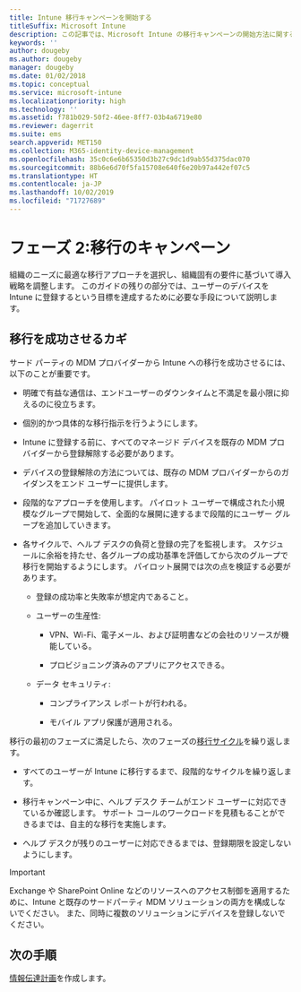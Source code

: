 ```yaml
---
title: Intune 移行キャンペーンを開始する
titleSuffix: Microsoft Intune
description: この記事では、Microsoft Intune の移行キャンペーンの開始方法に関するガイダンスを提供します。
keywords: ''
author: dougeby
ms.author: dougeby
manager: dougeby
ms.date: 01/02/2018
ms.topic: conceptual
ms.service: microsoft-intune
ms.localizationpriority: high
ms.technology: ''
ms.assetid: f781b029-50f2-46ee-8ff7-03b4a6719e80
ms.reviewer: dagerrit
ms.suite: ems
search.appverid: MET150
ms.collection: M365-identity-device-management
ms.openlocfilehash: 35c0c6e6b65350d3b27c9dc1d9ab55d375dac070
ms.sourcegitcommit: 88b6e6d70f5fa15708e640f6e20b97a442ef07c5
ms.translationtype: HT
ms.contentlocale: ja-JP
ms.lasthandoff: 10/02/2019
ms.locfileid: "71727689"
---
```

# <a name="phase-2-migration-campaign"></a>フェーズ 2:移行のキャンペーン

組織のニーズに最適な移行アプローチを選択し、組織固有の要件に基づいて導入戦略を調整します。 このガイドの残りの部分では、ユーザーのデバイスを Intune に登録するという目標を達成するために必要な手段について説明します。

## <a name="keys-to-a-successful-migration"></a>移行を成功させるカギ

サード パーティの MDM プロバイダーから Intune への移行を成功させるには、以下のことが重要です。

- 明確で有益な通信は、エンドユーザーのダウンタイムと不満足を最小限に抑えるのに役立ちます。

- 個別的かつ具体的な移行指示を行うようにします。

- Intune に登録する前に、すべてのマネージド デバイスを既存の MDM プロバイダーから登録解除する必要があります。

- デバイスの登録解除の方法については、既存の MDM プロバイダーからのガイダンスをエンド ユーザーに提供します。

- 段階的なアプローチを使用します。 パイロット ユーザーで構成された小規模なグループで開始して、全面的な展開に達するまで段階的にユーザー グループを追加していきます。

- 各サイクルで、ヘルプ デスクの負荷と登録の完了を監視します。 スケジュールに余裕を持たせ、各グループの成功基準を評価してから次のグループで移行を開始するようにします。 パイロット展開では次の点を検証する必要があります。

  - 登録の成功率と失敗率が想定内であること。

  - ユーザーの生産性:

    - VPN、Wi-Fi、電子メール、および証明書などの会社のリソースが機能している。

    - プロビジョニング済みのアプリにアクセスできる。

  - データ セキュリティ:

    - コンプライアンス レポートが行われる。

    - モバイル アプリ保護が適用される。

移行の最初のフェーズに満足したら、次のフェーズの[移行サイクル](migration-guide-cycle.md)を繰り返します。

- すべてのユーザーが Intune に移行するまで、段階的なサイクルを繰り返します。

- 移行キャンペーン中に、ヘルプ デスク チームがエンド ユーザーに対応できているか確認します。 サポート コールのワークロードを見積もることができるまでは、自主的な移行を実施します。

- ヘルプ デスクが残りのユーザーに対応できるまでは、登録期限を設定しないようにします。

> [!IMPORTANT]
> Exchange や SharePoint Online などのリソースへのアクセス制御を適用するために、Intune と既存のサードパーティ MDM ソリューションの両方を構成しないでください。 また、同時に複数のソリューションにデバイスを登録しないでください。

## <a name="next-steps"></a>次の手順

[情報伝達計画](migration-guide-communication-plan.md)を作成します。
